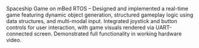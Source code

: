 Spaceship Game on mBed RTOS – Designed and implemented a real-time game featuring dynamic object generation, structured gameplay logic using data structures, and multi-modal input. Integrated joystick and button controls for user interaction, with game visuals rendered via UART-connected screen. Demonstrated full functionality in working hardware video.
